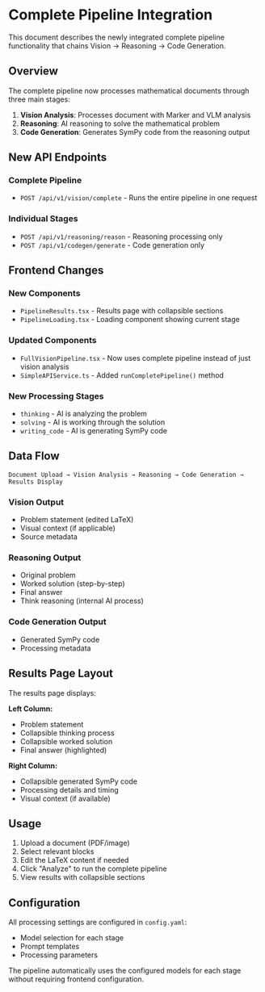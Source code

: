 # Complete Pipeline Integration

This document describes the newly integrated complete pipeline functionality that chains Vision → Reasoning → Code Generation.

## Overview

The complete pipeline now processes mathematical documents through three main stages:

1. **Vision Analysis**: Processes document with Marker and VLM analysis
2. **Reasoning**: AI reasoning to solve the mathematical problem
3. **Code Generation**: Generates SymPy code from the reasoning output

## New API Endpoints

### Complete Pipeline
- `POST /api/v1/vision/complete` - Runs the entire pipeline in one request

### Individual Stages
- `POST /api/v1/reasoning/reason` - Reasoning processing only
- `POST /api/v1/codegen/generate` - Code generation only

## Frontend Changes

### New Components
- `PipelineResults.tsx` - Results page with collapsible sections
- `PipelineLoading.tsx` - Loading component showing current stage

### Updated Components
- `FullVisionPipeline.tsx` - Now uses complete pipeline instead of just vision analysis
- `SimpleAPIService.ts` - Added `runCompletePipeline()` method

### New Processing Stages
- `thinking` - AI is analyzing the problem
- `solving` - AI is working through the solution
- `writing_code` - AI is generating SymPy code

## Data Flow

```
Document Upload → Vision Analysis → Reasoning → Code Generation → Results Display
```

### Vision Output
- Problem statement (edited LaTeX)
- Visual context (if applicable)
- Source metadata

### Reasoning Output
- Original problem
- Worked solution (step-by-step)
- Final answer
- Think reasoning (internal AI process)

### Code Generation Output
- Generated SymPy code
- Processing metadata

## Results Page Layout

The results page displays:

**Left Column:**
- Problem statement
- Collapsible thinking process
- Collapsible worked solution
- Final answer (highlighted)

**Right Column:**
- Collapsible generated SymPy code
- Processing details and timing
- Visual context (if available)

## Usage

1. Upload a document (PDF/image)
2. Select relevant blocks
3. Edit the LaTeX content if needed
4. Click "Analyze" to run the complete pipeline
5. View results with collapsible sections

## Configuration

All processing settings are configured in `config.yaml`:
- Model selection for each stage
- Prompt templates
- Processing parameters

The pipeline automatically uses the configured models for each stage without requiring frontend configuration.
